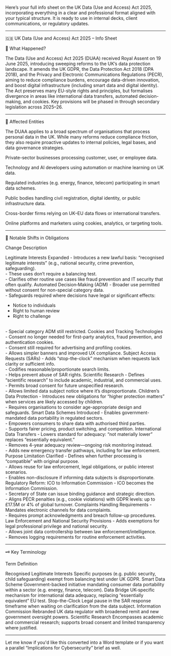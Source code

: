 Here’s your full info sheet on the UK Data (Use and Access) Act 2025, incorporating everything in a clear and professional format aligned with your typical structure. It is ready to use in internal decks, client communications, or regulatory updates.


---

🇬🇧 UK Data (Use and Access) Act 2025 – Info Sheet

📝 What Happened?

The Data (Use and Access) Act 2025 (DUAA) received Royal Assent on 19 June 2025, introducing sweeping reforms to the UK’s data protection landscape. It amends the UK GDPR, the Data Protection Act 2018 (DPA 2018), and the Privacy and Electronic Communications Regulations (PECR), aiming to reduce compliance burdens, encourage data-driven innovation, and boost digital infrastructure (including smart data and digital identity). The Act preserves many EU-style rights and principles, but formalises divergence in areas like international data transfers, automated decision-making, and cookies. Key provisions will be phased in through secondary legislation across 2025–26.


---

🧍 Affected Entities

The DUAA applies to a broad spectrum of organisations that process personal data in the UK. While many reforms reduce compliance friction, they also require proactive updates to internal policies, legal bases, and data governance strategies.

Private-sector businesses processing customer, user, or employee data.

Technology and AI developers using automation or machine learning on UK data.

Regulated industries (e.g. energy, finance, telecom) participating in smart data schemes.

Public bodies handling civil registration, digital identity, or public infrastructure data.

Cross-border firms relying on UK–EU data flows or international transfers.

Online platforms and marketers using cookies, analytics, or targeting tools.



---

🔄 Notable Shifts in Obligations

Change	Description

Legitimate Interests Expanded	- Introduces a new lawful basis: “recognised legitimate interests” (e.g., national security, crime prevention, safeguarding). <br> - These uses don’t require a balancing test. <br> - Clarifies other routine use cases like fraud prevention and IT security that often qualify.
Automated Decision‑Making (ADM)	- Broader use permitted without consent for non-special category data. <br> - Safeguards required where decisions have legal or significant effects: <ul><li>Notice to individuals</li><li>Right to human review</li><li>Right to challenge</li></ul> <br> - Special category ADM still restricted.
Cookies and Tracking Technologies	- Consent no longer needed for first-party analytics, fraud prevention, and authentication cookies. <br> - Consent still required for advertising and profiling cookies. <br> - Allows simpler banners and improved UX compliance.
Subject Access Requests (SARs)	- Adds “stop-the-clock” mechanism when requests lack clarity or sufficient info. <br> - Codifies reasonable/proportionate search limits. <br> - Helps prevent abuse of SAR rights.
Scientific Research	- Defines “scientific research” to include academic, industrial, and commercial uses. <br> - Permits broad consent for future unspecified research. <br> - Allows limited data subject notice where it’s disproportionate.
Children’s Data Protection	- Introduces new obligations for “higher protection matters” when services are likely accessed by children. <br> - Requires organisations to consider age-appropriate design and safeguards.
Smart Data Schemes Introduced	- Enables government-mandated data portability in regulated sectors. <br> - Empowers consumers to share data with authorised third parties. <br> - Supports fairer pricing, product switching, and competition.
International Data Transfers	- Lowers standard for adequacy: “not materially lower” replaces “essentially equivalent.” <br> - Removes 4-year adequacy review—ongoing risk monitoring instead. <br> - Adds new emergency transfer pathways, including for law enforcement.
Purpose Limitation Clarified	- Defines when further processing is “compatible” with original purpose. <br> - Allows reuse for law enforcement, legal obligations, or public interest scenarios. <br> - Enables non-disclosure if informing data subjects is disproportionate.
Regulatory Reform: ICO to Information Commission	- ICO becomes the Information Commission. <br> - Secretary of State can issue binding guidance and strategic direction. <br> - Aligns PECR penalties (e.g., cookie violations) with GDPR levels: up to £17.5M or 4% of global turnover.
Complaints Handling Requirements	- Mandates electronic channels for data complaints. <br> - Requires prompt acknowledgments and breach follow-up procedures.
Law Enforcement and National Security Provisions	- Adds exemptions for legal professional privilege and national security. <br> - Allows joint data controllership between law enforcement/intelligence. <br> - Removes logging requirements for routine enforcement activities.



---

🗝️ Key Terminology

Term	Definition

Recognised Legitimate Interests	Specific purposes (e.g. public security, child safeguarding) exempt from balancing test under UK GDPR.
Smart Data Scheme	Government-backed initiative mandating consumer data portability within a sector (e.g. energy, finance, telecom).
Data Bridge	UK-specific mechanism for international data adequacy, replacing “essentially equivalent” EU test.
Stop-the-Clock	Legal pause in the SAR response timeframe when waiting on clarification from the data subject.
Information Commission	Rebranded UK data regulator with broadened remit and new government oversight powers.
Scientific Research	Encompasses academic and commercial research; supports broad consent and limited transparency where justified.



---

Let me know if you'd like this converted into a Word template or if you want a parallel “Implications for Cybersecurity” brief as well.

